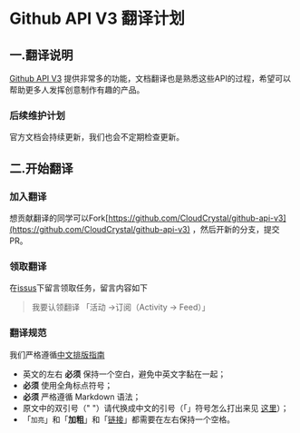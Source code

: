 # Github API V3 翻译计划



## 一.翻译说明

[Github API V3](https://developer.github.com/v3/) 提供非常多的功能，文档翻译也是熟悉这些API的过程，希望可以帮助更多人发挥创意制作有趣的产品。



### 后续维护计划

官方文档会持续更新，我们也会不定期检查更新。



## 二.开始翻译

### 加入翻译

想贡献翻译的同学可以Fork[https://github.com/CloudCrystal/github-api-v3](https://github.com/CloudCrystal/github-api-v3) ，然后开新的分支，提交PR。

### 领取翻译

在[issus](https://github.com/CloudCrystal/github-api-v3/issues/1)下留言领取任务，留言内容如下

> 我要认领翻译 「活动 ->订阅（Activity -> Feed）」

### 翻译规范

我们严格遵循[中文排版指南](https://github.com/sparanoid/chinese-copywriting-guidelines)

- 英文的左右 **必须** 保持一个空白，避免中英文字黏在一起；
- **必须** 使用全角标点符号；
- **必须** 严格遵循 Markdown 语法；
- 原文中的双引号（" "）请代换成中文的引号（「」符号怎么打出来见 [这里](http://zhihu.com/question/19755746/answer/27233392)）；
- 「`加亮`」和「**加粗**」和「[链接]()」都需要在左右保持一个空格。